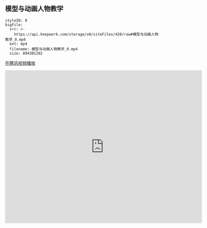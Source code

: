 ## 模型与动画人物教学


```@BigFile
styleID: 0
bigFile:
  src: >-
    https://api.keepwork.com/storage/v0/siteFiles/420/raw#模型与动画人物教学_0.mp4
  ext: mp4
  filename: 模型与动画人物教学_0.mp4
  size: 894301282
```
[在腾讯视频播放](https://v.qq.com/x/page/m0527qybnn4.html)
<iframe frameborder="0" width="640" height="498" src="https://v.qq.com/iframe/player.html?vid=m0527qybnn4&tiny=0&auto=0" allowfullscreen></iframe>



